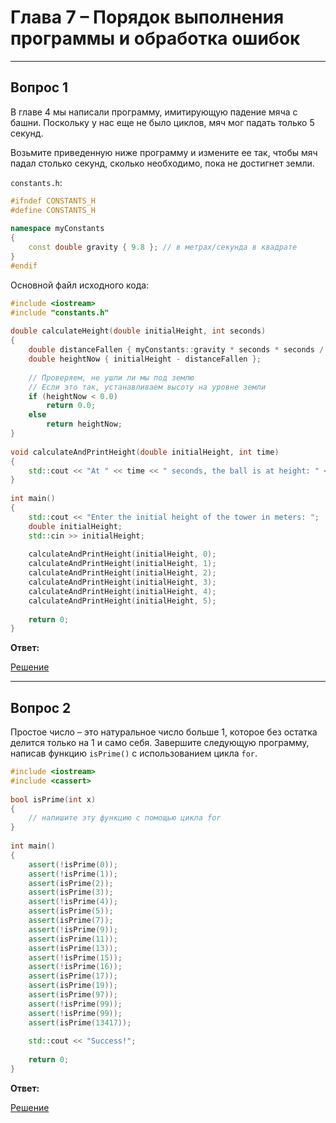# Глава 7 – Порядок выполнения программы и обработка ошибок  

___

## Вопрос 1

В главе 4 мы написали программу, имитирующую падение мяча с башни. Поскольку у нас еще не было циклов, мяч мог падать только 5 секунд.

Возьмите приведенную ниже программу и измените ее так, чтобы мяч падал столько секунд, сколько необходимо, пока не достигнет земли.

`constants.h`:

```cpp
#ifndef CONSTANTS_H
#define CONSTANTS_H
 
namespace myConstants
{
    const double gravity { 9.8 }; // в метрах/секунда в квадрате
}
#endif
```

Основной файл исходного кода:

```cpp
#include <iostream>
#include "constants.h"
 
double calculateHeight(double initialHeight, int seconds)
{
    double distanceFallen { myConstants::gravity * seconds * seconds / 2 };
    double heightNow { initialHeight - distanceFallen };
 
    // Проверяем, не ушли ли мы под землю
    // Если это так, устанавливаем высоту на уровне земли
    if (heightNow < 0.0)
        return 0.0;
    else
        return heightNow;
}
 
void calculateAndPrintHeight(double initialHeight, int time)
{
    std::cout << "At " << time << " seconds, the ball is at height: " << calculateHeight(initialHeight, time) << "\n";
}
 
int main()
{
    std::cout << "Enter the initial height of the tower in meters: ";
    double initialHeight;
    std::cin >> initialHeight;
        
    calculateAndPrintHeight(initialHeight, 0);
    calculateAndPrintHeight(initialHeight, 1);
    calculateAndPrintHeight(initialHeight, 2);
    calculateAndPrintHeight(initialHeight, 3);
    calculateAndPrintHeight(initialHeight, 4);
    calculateAndPrintHeight(initialHeight, 5);
        
    return 0;
}
```

__Ответ:__

[Решение](Вопрос_1/Вопрос_1.cpp)
___

## Вопрос 2

Простое число – это натуральное число больше 1, которое без остатка делится только на 1 и само себя. Завершите следующую программу, написав функцию `isPrime()` с использованием цикла `for`.

```cpp
#include <iostream>
#include <cassert>
 
bool isPrime(int x)
{
    // напишите эту функцию с помощью цикла for
}
 
int main()
{
    assert(!isPrime(0));
    assert(!isPrime(1));
    assert(isPrime(2));
    assert(isPrime(3));
    assert(!isPrime(4));
    assert(isPrime(5));
    assert(isPrime(7));
    assert(!isPrime(9));
    assert(isPrime(11));
    assert(isPrime(13));
    assert(!isPrime(15));
    assert(!isPrime(16));
    assert(isPrime(17));
    assert(isPrime(19));
    assert(isPrime(97));
    assert(!isPrime(99));
    assert(!isPrime(99));
    assert(isPrime(13417));
 
    std::cout << "Success!";
 
    return 0;
}
```

__Ответ:__

[Решение](Вопрос_2/Вопрос_2.cpp)
